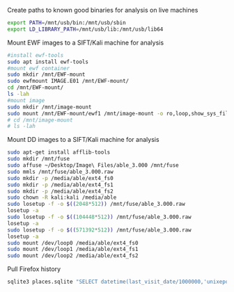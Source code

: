 Create paths to known good binaries for analysis on live machines
```bash
export PATH=/mnt/usb/bin:/mnt/usb/sbin
export LD_LIBRARY_PATH=/mnt/usb/lib:/mnt/usb/lib64
```

Mount EWF images to a SIFT/Kali machine for analysis
```bash
#install ewf-tools
sudo apt install ewf-tools
#mount ewf container
sudo mkdir /mnt/EWF-mount
sudo ewfmount IMAGE.E01 /mnt/EWF-mount/
cd /mnt/EWF-mount/
ls -lah
#mount image
sudo mkdir /mnt/image-mount
sudo mount /mnt/EWF-mount/ewf1 /mnt/image-mount -o ro,loop,show_sys_files,streams_interace=windows 
# cd /mnt/image-mount
# ls -lah 
```

Mount DD images to a SIFT/Kali machine for analysis
```bash
sudo apt-get install afflib-tools
sudo mkdir /mnt/fuse
sudo affuse ~/Desktop/Image\ Files/able_3.000 /mnt/fuse
sudo mmls /mnt/fuse/able_3.000.raw     
sudo mkdir -p /media/able/ext4_fs0      
sudo mkdir -p /media/able/ext4_fs1      
sudo mkdir -p /media/able/ext4_fs2      
sudo chown -R kali:kali /media/able 
sudo losetup -f -o $((2048*512)) /mnt/fuse/able_3.000.raw     
losetup -a
sudo losetup -f -o $((104448*512)) /mnt/fuse/able_3.000.raw   
losetup -a  
sudo losetup -f -o $((571392*512)) /mnt/fuse/able_3.000.raw    
losetup -a
sudo mount /dev/loop0 /media/able/ext4_fs0     
sudo mount /dev/loop1 /media/able/ext4_fs1     
sudo mount /dev/loop2 /media/able/ext4_fs2     
```

Pull Firefox history
```bash
sqlite3 places.sqlite "SELECT datetime(last_visit_date/1000000,'unixepoch','localtime'),url FROM moz_places"
```
